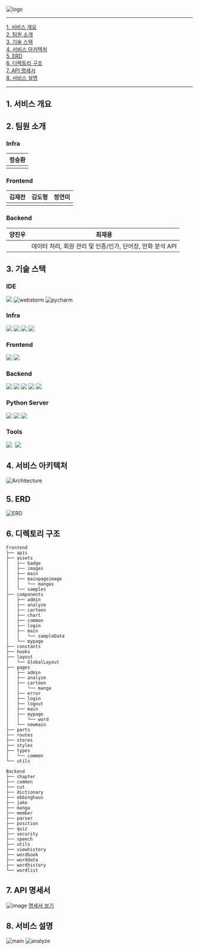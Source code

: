 ![logo](https://github.com/j-yong98/j-yong98/assets/120557342/eaee8660-0288-46a1-aeed-f6b2c51676e6)

---
[1. 서비스 개요](#1-서비스-개요)  
[2. 팀원 소개](#2-팀원-소개)  
[3. 기술 스택](#3-기술-스택)  
[4. 서비스 아키텍처](#4-서비스-아키텍처)  
[5. ERD](#5-erd)  
[6. 디렉토리 구조](#6-디렉토리-구조)  
[7. API 명세서](#7-api-명세서)  
[8. 서비스 설명](#8-서비스-설명)

---

## 1. 서비스 개요

## 2. 팀원 소개

### Infra

|  **정승환**  |
|:---------:|
|  |

### Frontend

|  **김재찬**  | **김도형**  |   **정연미**    |
|:---------:|:--------:|:------------:|
|  |  |  |

### Backend

|  **양진우**  |                **최재용**                |
|:---------:|:-------------------------------------:|
|  | 데이터 처리, 회원 관리 및 인증/인가, 단어장, 만화 분석 API |

## 3. 기술 스택

### IDE

<img src="	https://img.shields.io/badge/IntelliJ_IDEA-000000.svg?style=for-the-badge&logo=intellij-idea&logoColor=white">
<img src="https://img.shields.io/badge/WebStorm-000000?style=for-the-badge&logo=WebStorm&logoColor=white" alt="webstorm">
<img src="https://img.shields.io/badge/PyCharm-000000.svg?&style=for-the-badge&logo=PyCharm&logoColor=white" alt="pycharm">

### Infra

<img src="https://img.shields.io/badge/Ubuntu-E95420?style=for-the-badge&logo=ubuntu&logoColor=white">
<img src="https://img.shields.io/badge/Docker-2CA5E0?style=for-the-badge&logo=docker&logoColor=white">
<img src="https://img.shields.io/badge/Nginx-009639?style=for-the-badge&logo=nginx&logoColor=white">
<img src="https://img.shields.io/badge/Jenkins-D24939?style=for-the-badge&logo=Jenkins&logoColor=white">

### Frontend
<img src="https://img.shields.io/badge/React-20232A?style=for-the-badge&logo=react&logoColor=61DAFB">
<img src="https://img.shields.io/badge/Tailwind_CSS-38B2AC?style=for-the-badge&logo=tailwind-css&logoColor=white">


### Backend
<img src="https://img.shields.io/badge/Spring_Boot-F2F4F9?style=for-the-badge&logo=spring-boot">
<img src="https://img.shields.io/badge/Spring_Security-6DB33F?style=for-the-badge&logo=Spring-Security&logoColor=white">
<img src="https://img.shields.io/badge/JWT-000000?style=for-the-badge&logo=JSON%20web%20tokens&logoColor=white">
<img src="https://img.shields.io/badge/spring data jpa-6DB33F?style=for-the-badge&logo=spring-boot&logoColor=white">
<img src="https://img.shields.io/badge/Spring_webflux-F2F4F9?style=for-the-badge&logo=spring-boot">
<img src="https://img.shields.io/badge/MySQL-005C84?style=for-the-badge&logo=mysql&logoColor=white" alt="">


### Python Server
<img src="	https://img.shields.io/badge/fastapi-109989?style=for-the-badge&logo=FASTAPI&logoColor=white">
<img src="	https://img.shields.io/badge/mecab-ff1709?style=for-the-badge&logoColor=white">
<img src="https://img.shields.io/badge/OpenCV-27338e?style=for-the-badge&logo=OpenCV&logoColor=white">


### Tools
<img src="https://img.shields.io/badge/Jira-0052CC?style=for-the-badge&logo=Jira&logoColor=white">
<img src="	https://img.shields.io/badge/GitLab-330F63?style=for-the-badge&logo=gitlab&logoColor=white" alt="">
<img src="https://img.shields.io/badge/Mattermost-0058CC?style=for-the-badge&logo=Mattermost&logoColor=white">

## 4. 서비스 아키텍처
![Architecture](https://github.com/j-yong98/j-yong98/assets/120557342/eec4548c-5479-40b9-a11c-b3c603f06617)
## 5. ERD
![ERD](https://github.com/j-yong98/j-yong98/assets/120557342/16811f7b-29b3-498f-8c20-c568e0d80d5a)
## 6. 디렉토리 구조
```text
Frontend
├── apis
├── assets
│   ├── badge
│   ├── images
│   ├── main
│   ├── mainpageimage
│   │   └── mangas
│   └── samples
├── components
│   ├── admin
│   ├── analyze
│   ├── cartoon
│   ├── chart
│   ├── common
│   ├── login
│   ├── main
│   │   └── sampleData
│   └── mypage
├── constants
├── hooks
├── layout
│   └── GlobalLayout
├── pages
│   ├── admin
│   ├── analyze
│   ├── cartoon
│   │   └── manga
│   ├── error
│   ├── login
│   ├── logout
│   ├── main
│   ├── mypage
│   │   └── word
│   └── newmain
├── parts
├── routes
├── stores
├── styles
├── types
│   └── common
└── utils
```
```text
Backend
├── chapter
├── common
├── cut
├── dictionary
├── ebbinghaus
├── jako
├── manga
├── member
├── parser
├── position
├── quiz
├── security
├── speech
├── utils
├── viewhistory
├── wordbook
├── worddata
├── wordhistory
└── wordlist
```
## 7. API 명세서
![image](https://github.com/j-yong98/j-yong98/assets/120557342/ec924eb3-157c-4ca6-9031-4e7182770028)
[명세서 보기](https://www.notion.so/seunghw2/API-LAUGH-TALE-d955ba75e622445d846eed9ca94840db)

## 8. 서비스 설명
![main](https://github.com/j-yong98/j-yong98/assets/120557342/07850adf-fd1b-4e7e-8c6f-657d0d96da40)
![analyze](https://github.com/j-yong98/j-yong98/assets/120557342/007f6931-7f9b-4187-abb3-0b10cf4395cf)